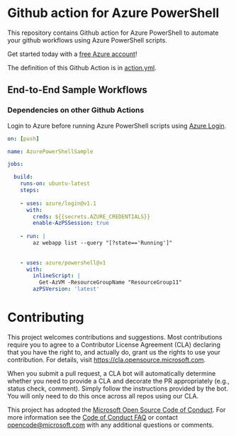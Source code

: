 # Github action for Azure PowerShell
This repository contains Github action for Azure PowerShell to automate your github workflows using Azure PowerShell scripts.

Get started today with a [free Azure account](https://azure.com/free/open-source)!

The definition of this Github Action is in [action.yml](https://github.com/azure/powershell/blob/master/action.yml).

## End-to-End Sample Workflows

### Dependencies on other Github Actions

Login to Azure before running Azure PowerShell scripts using [Azure Login](https://github.com/Azure/login).

```yaml
on: [push]

name: AzurePowerShellSample

jobs:

  build:
    runs-on: ubuntu-latest
    steps:
    
    - uses: azure/login@v1.1
      with:
        creds: ${{secrets.AZURE_CREDENTIALS}}
        enable-AzPSSession: true
        
    - run: |
        az webapp list --query "[?state=='Running']"
        
   
    - uses: azure/powershell@v1
      with:
        inlineScript: |
          Get-AzVM -ResourceGroupName "ResourceGroup11"
        azPSVersion: 'latest'
```

# Contributing

This project welcomes contributions and suggestions.  Most contributions require you to agree to a
Contributor License Agreement (CLA) declaring that you have the right to, and actually do, grant us
the rights to use your contribution. For details, visit https://cla.opensource.microsoft.com.

When you submit a pull request, a CLA bot will automatically determine whether you need to provide
a CLA and decorate the PR appropriately (e.g., status check, comment). Simply follow the instructions
provided by the bot. You will only need to do this once across all repos using our CLA.

This project has adopted the [Microsoft Open Source Code of Conduct](https://opensource.microsoft.com/codeofconduct/).
For more information see the [Code of Conduct FAQ](https://opensource.microsoft.com/codeofconduct/faq/) or
contact [opencode@microsoft.com](mailto:opencode@microsoft.com) with any additional questions or comments.
